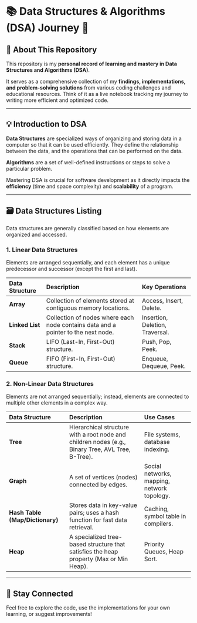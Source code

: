 # 📚 Data Structures & Algorithms (DSA) Journey 🚀

## 🌟 About This Repository

This repository is my **personal record of learning and mastery in Data Structures and Algorithms (DSA)**.

It serves as a comprehensive collection of my **findings, implementations, and problem-solving solutions** from various coding challenges and educational resources. Think of it as a live notebook tracking my journey to writing more efficient and optimized code.

---

## 💡 Introduction to DSA

**Data Structures** are specialized ways of organizing and storing data in a computer so that it can be used efficiently. They define the relationship between the data, and the operations that can be performed on the data.

**Algorithms** are a set of well-defined instructions or steps to solve a particular problem.

Mastering DSA is crucial for software development as it directly impacts the **efficiency** (time and space complexity) and **scalability** of a program.

---

## 🗃️ Data Structures Listing

Data structures are generally classified based on how elements are organized and accessed.

### 1. Linear Data Structures
Elements are arranged sequentially, and each element has a unique predecessor and successor (except the first and last).

| Data Structure | Description | Key Operations |
| :--- | :--- | :--- |
| **Array** | Collection of elements stored at contiguous memory locations. | Access, Insert, Delete. |
| **Linked List** | Collection of nodes where each node contains data and a pointer to the next node. | Insertion, Deletion, Traversal. |
| **Stack** | LIFO (Last-In, First-Out) structure. | Push, Pop, Peek. |
| **Queue** | FIFO (First-In, First-Out) structure. | Enqueue, Dequeue, Peek. |

### 2. Non-Linear Data Structures
Elements are not arranged sequentially; instead, elements are connected to multiple other elements in a complex way.

| Data Structure | Description | Use Cases |
| :--- | :--- | :--- |
| **Tree** | Hierarchical structure with a root node and children nodes (e.g., Binary Tree, AVL Tree, B-Tree). | File systems, database indexing. |
| **Graph** | A set of vertices (nodes) connected by edges. | Social networks, mapping, network topology. |
| **Hash Table (Map/Dictionary)** | Stores data in key-value pairs; uses a hash function for fast data retrieval. | Caching, symbol table in compilers. |
| **Heap** | A specialized tree-based structure that satisfies the heap property (Max or Min Heap). | Priority Queues, Heap Sort. |

---

## 🤝 Stay Connected

Feel free to explore the code, use the implementations for your own learning, or suggest improvements!
